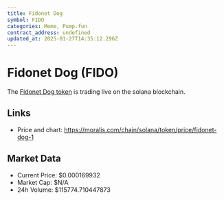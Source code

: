 ```yaml
---
title: Fidonet Dog
symbol: FIDO
categories: Meme, Pump.fun
contract_address: undefined
updated_at: 2025-01-27T14:35:12.296Z
---
```


# Fidonet Dog (FIDO)
The [Fidonet Dog token](https://moralis.com/chain/solana/token/price/fidonet-dog-1) is trading live on the solana blockchain.

## Links
- Price and chart: https://moralis.com/chain/solana/token/price/fidonet-dog-1

## Market Data
- Current Price: $0.000169932
- Market Cap: $N/A
- 24h Volume: $115774.710447873
